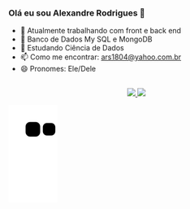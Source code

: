 ### Olá eu sou Alexandre Rodrigues 👋


- 🔭 Atualmente trabalhando com front e back end
- 🎲 Banco de Dados My SQL e MongoDB
- 🌱 Estudando Ciência de Dados
- 📫 Como me encontrar: ars1804@yahoo.com.br
- 😄 Pronomes: Ele/Dele

## 
<div align="center">
  <a href="https://github.com/Arsantos1804">
  <img height="150em" src="https://github-readme-stats.vercel.app/api?username=Arsantos1804&show_icons=true&theme=dark&include_all_commits=true&count_private=true"/>
  <img height="150em" src="https://github-readme-stats.vercel.app/api/top-langs/?username=Arsantos1804&layout=compact&langs_count=7&theme=dark"/>
</div>
  
  <div>
    
 ![Snake animation](https://github.com/Arsantos1804/Arsantos1804/blob/output/github-contribution-grid-snake.svg)
    
  </div>
